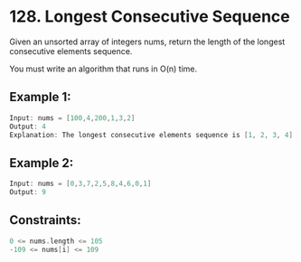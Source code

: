 # 128. Longest Consecutive Sequence

Given an unsorted array of integers nums, return the length of the longest consecutive elements sequence.

You must write an algorithm that runs in O(n) time.

 

## Example 1:

```c
Input: nums = [100,4,200,1,3,2]
Output: 4
Explanation: The longest consecutive elements sequence is [1, 2, 3, 4]. Therefore its length is 4.
```

## Example 2:
```c
Input: nums = [0,3,7,2,5,8,4,6,0,1]
Output: 9
```

## Constraints:

```c
0 <= nums.length <= 105
-109 <= nums[i] <= 109
```